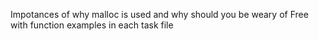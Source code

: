 Impotances of why malloc is used and why should you be weary of Free with function examples in each task file
